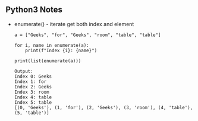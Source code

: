 ## Python3 Notes

- enumerate() - iterate get both index and element

  ```
  a = ["Geeks", "for", "Geeks", "room", "table", "table"]

  for i, name in enumerate(a):
      print(f"Index {i}: {name}")

  print(list(enumerate(a)))

  Output:
  Index 0: Geeks
  Index 1: for
  Index 2: Geeks
  Index 3: room
  Index 4: table
  Index 5: table
  [(0, 'Geeks'), (1, 'for'), (2, 'Geeks'), (3, 'room'), (4, 'table'), (5, 'table')]
  ```
